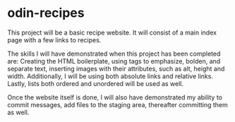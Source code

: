 # odin-recipes
This project will be a basic recipe website. It will consist of a main index page with a few links to recipes.

The skills I will have demonstrated when this project has been completed are: Creating the HTML boilerplate, using tags to emphasize, bolden, and separate text, inserting images with their attributes, such as alt, height and width. Additionally, I will be using both absolute links and relative links. Lastly, lists both ordered and unordered will be used as well.

Once the website itself is done, I will also have demonstrated my ability to commit messages, add files to the staging area, thereafter committing them as well.
